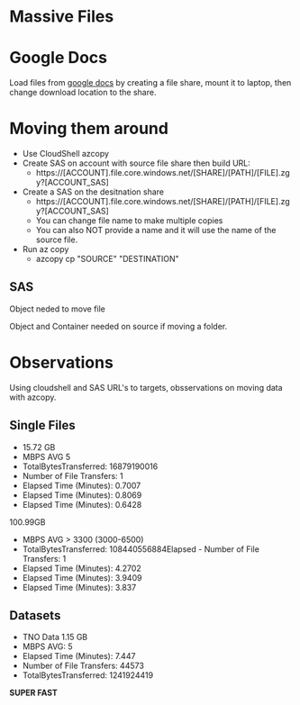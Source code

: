# Massive Files

# Google Docs

Load files from [google docs](https://wiki.seg.org/wiki/Open_data#Poseidon_3D_seismic.2C_Australia) by creating a file share, mount it to laptop, then change download location to the share. 

# Moving them around

- Use CloudShell azcopy
- Create SAS on account with source file share then build URL:
    - https://[ACCOUNT].file.core.windows.net/[SHARE]/[PATH]/[FILE].zgy?[ACCOUNT_SAS]
- Create a SAS on the desitnation share
    - https://[ACCOUNT].file.core.windows.net/[SHARE]/[PATH]/[FILE].zgy?[ACCOUNT_SAS]
    - You can change file name to make multiple copies
    - You can also NOT provide a name and it will use the name of the source file. 
- Run az copy
    - azcopy cp "SOURCE" "DESTINATION"

## SAS
Object neded to move file

Object and Container needed on source if moving a folder. 

# Observations
Using cloudshell and SAS URL's to targets, obsservations on moving data with azcopy.

## Single Files
- 15.72 GB
- MBPS AVG 5
- TotalBytesTransferred: 16879190016
- Number of File Transfers: 1
- Elapsed Time (Minutes): 0.7007
- Elapsed Time (Minutes): 0.8069
- Elapsed Time (Minutes): 0.6428

100.99GB
- MBPS AVG > 3300 (3000-6500)
- TotalBytesTransferred: 108440556884Elapsed - Number of File Transfers: 1
- Elapsed Time (Minutes): 4.2702
- Elapsed Time (Minutes): 3.9409
- Elapsed Time (Minutes): 3.837

## Datasets 
- TNO Data 1.15 GB
- MBPS AVG: 5
- Elapsed Time (Minutes): 7.447
- Number of File Transfers: 44573
- TotalBytesTransferred: 1241924419

**SUPER FAST**
